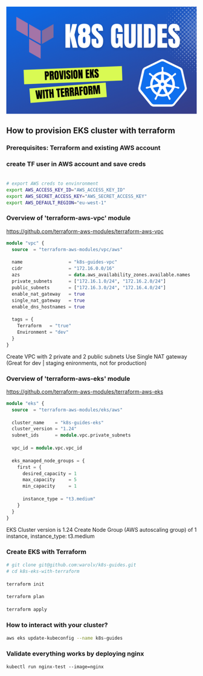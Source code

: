 ![k8s-eks-with-terraform](images/k8s-eks-tf-tb.png)

## How to provision EKS cluster with terraform


### Prerequisites: Terraform and existing AWS account


### create TF user in AWS account and save creds

```bash

# export AWS creds to envinronment
export AWS_ACCESS_KEY_ID="AWS_ACCESS_KEY_ID"
export AWS_SECRET_ACCESS_KEY="AWS_SECRET_ACCESS_KEY"
export AWS_DEFAULT_REGION="eu-west-1"
```

### Overview of 'terraform-aws-vpc' module

https://github.com/terraform-aws-modules/terraform-aws-vpc


```terraform
module "vpc" {
  source  = "terraform-aws-modules/vpc/aws"

  name                 = "k8s-guides-vpc"
  cidr                 = "172.16.0.0/16"
  azs                  = data.aws_availability_zones.available.names
  private_subnets      = ["172.16.1.0/24", "172.16.2.0/24"]
  public_subnets       = ["172.16.3.0/24", "172.16.4.0/24"]
  enable_nat_gateway   = true
  single_nat_gateway   = true
  enable_dns_hostnames = true

  tags = {
    Terraform   = "true"
    Environment = "dev"
  }
}
```

Create VPC with 2 private and 2 public subnets
Use Single NAT gateway (Great for dev | staging enironments, not for production)


### Overview of 'terraform-aws-eks' module

https://github.com/terraform-aws-modules/terraform-aws-eks


```terraform
module "eks" {
  source  = "terraform-aws-modules/eks/aws"

  cluster_name    = "k8s-guides-eks"
  cluster_version = "1.24"
  subnet_ids      = module.vpc.private_subnets

  vpc_id = module.vpc.vpc_id

  eks_managed_node_groups = {
    first = {
      desired_capacity = 1
      max_capacity     = 5
      min_capacity     = 1

      instance_type = "t3.medium"
    }
  }
}
```

EKS Cluster version is 1.24
Create Node Group (AWS autoscaling group) of 1 instance, instance_type: t3.medium

### Create EKS with Terraform

```bash
# git clone git@github.com:warolv/k8s-guides.git
# cd k8s-eks-with-terraform

terraform init

terraform plan

terraform apply
```

### How to interact with your cluster?

```bash
aws eks update-kubeconfig --name k8s-guides
```

### Validate everything works by deploying nginx

```
kubectl run nginx-test --image=nginx 
```